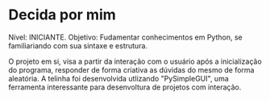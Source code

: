 # Decida por mim

Nível: INICIANTE.
Objetivo: Fudamentar conhecimentos em Python, se familiariando com sua sintaxe e estrutura. 

O projeto em si, visa a partir da interação com o usuário após a inicialização do programa, responder de forma criativa as dúvidas do mesmo de forma aleatória. 
A telinha foi desenvolvida utlizando "PySimpleGUI", uma ferramenta interessante para desenvoltura de projetos com interação. 



 
